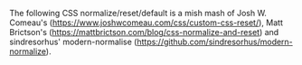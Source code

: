 The following CSS normalize/reset/default is a mish mash of Josh W. Comeau's (https://www.joshwcomeau.com/css/custom-css-reset/), Matt Brictson's (https://mattbrictson.com/blog/css-normalize-and-reset) and sindresorhus' modern-normalise (https://github.com/sindresorhus/modern-normalize).
